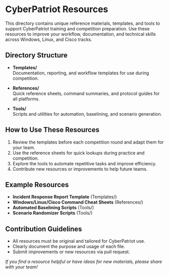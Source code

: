 # CyberPatriot Resources

This directory contains unique reference materials, templates, and tools to support CyberPatriot training and competition preparation. Use these resources to improve your workflow, documentation, and technical skills across Windows, Linux, and Cisco tracks.

## Directory Structure

- **Templates/**  
  Documentation, reporting, and workflow templates for use during competition.

- **References/**  
  Quick reference sheets, command summaries, and protocol guides for all platforms.

- **Tools/**  
  Scripts and utilities for automation, baselining, and scenario generation.

## How to Use These Resources

1. Review the templates before each competition round and adapt them for your team.
2. Use the reference sheets for quick lookups during practice and competition.
3. Explore the tools to automate repetitive tasks and improve efficiency.
4. Contribute new resources or improvements to help future teams.

## Example Resources

- **Incident Response Report Template** (Templates/)
- **Windows/Linux/Cisco Command Cheat Sheets** (References/)
- **Automated Baselining Scripts** (Tools/)
- **Scenario Randomizer Scripts** (Tools/)

## Contribution Guidelines

- All resources must be original and tailored for CyberPatriot use.
- Clearly document the purpose and usage of each file.
- Submit improvements or new resources via pull request.

*If you find a resource helpful or have ideas for new materials, please share with your team!*
